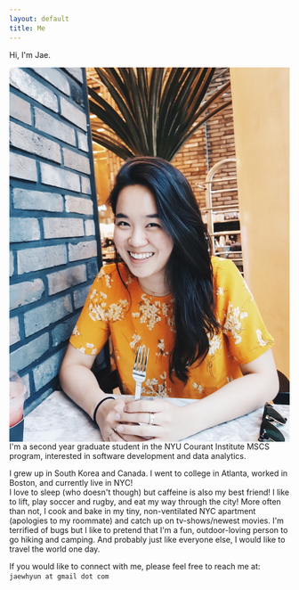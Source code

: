 ```yaml
---
layout: default
title: Me
---
```


<p class="message">
  Hi, I'm Jae.
</p>

<img style="float: right;" src="/images/jae_profile.jpg">
I'm a second year graduate student in the NYU Courant Institute MSCS program, interested in software development and data analytics.

I grew up in South Korea and Canada. I went to college in Atlanta, worked in Boston, and currently live in NYC!<br>
I love to sleep (who doesn't though) but caffeine is also my best friend! I like to lift, play soccer and rugby, and eat my way through the city!
More often than not, I cook and bake in my tiny, non-ventilated NYC apartment (apologies to my roommate) and catch up on tv-shows/newest movies.
I'm terrified of bugs but I like to pretend that I'm a fun, outdoor-loving person to go hiking and camping.
And probably just like everyone else, I would like to travel the world one day.

If you would like to connect with me, please feel free to reach me at:<br>
`jaewhyun at gmail dot com`
